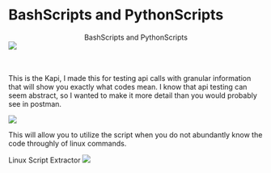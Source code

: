 # BashScripts and PythonScripts

 <!DOCTYPE html>
<html>
<body>
  <center>BashScripts and PythonScripts</center>
 <img src='https://cdn.mos.cms.futurecdn.net/LJSA6h759BKJvuaBZyoUY-1200-80.jpg'>
 <br>
 <br>
 <br>
 <p> This is the Kapi, I made this for testing api calls with granular information that will show you exactly what codes mean. 
  I know that api testing can seem abstract, so I wanted to make it more detail than you would probably see in postman.</p>
 <img src='https://content.screencast.com/users/kylebrooks1890329569/folders/Snagit/media/a9b1f4a3-af6f-4cdc-843e-7b1c55de437d/02.09.2022-10.57.png'>
 <p>This will allow you to utilize the script when you do not abundantly know the code throughly of linux commands. </p>
 <span>Linux Script Extractor</span>
 <img src='https://content.screencast.com/users/kylebrooks1890329569/folders/Snagit/media/06e8053a-a410-4815-9f37-57985ecb59be/02.09.2022-11.43.png'>
</body>
</html> 
